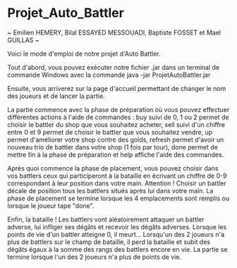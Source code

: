 # Projet_Auto_Battler

~ Emilien HEMERY, Bilal ESSAYED MESSOUADI, Baptiste FOSSET et Mael GUILLAS ~

Voici le mode d'emploi de notre projet d'Auto Battler.

Tout d'abord, vous pouvez exécuter notre fichier .jar dans un terminal de commande Windows
avec la commande java -jar ProjetAutoBattler.jar 

Ensuite, vous arriverez sur la page d'accueil permettant de changer le nom des joueurs
et de lancer la partie.

La partie commence avec la phase de préparation où vous pouvez effectuer différentes actions
à l'aide de commandes : buy suivi de 0, 1 ou 2 permet de choisir le battler du shop
que vous souhaitez acheter, sell suivi d'un chiffre entre 0 et 9 permet de choisir 
le battler que vous souhaitez vendre, up permet d'améliorer votre shop contre des golds, 
refresh permet d'avoir un nouveau trio de battler dans votre shop (1 fois par tour), 
done permet de mettre fin à la phase de préparation et help affiche l'aide des commandes.

Après quoi commence la phase de placement, vous pouvez choisir dans vos battlers ceux qui 
participeront à la bataille en écrivant un chiffre de 0-9 correspondant à leur position 
dans votre main. Attention ! Choisir un battler décale de position tous les battlers situés 
après lui dans votre main. La phase de placement se termine lorsque les 4 emplacements 
sont remplis ou lorsque le joueur tape "done".

Enfin, la bataille ! Les battlers vont aléatoirement attaquer un battler adverse, 
lui infliger ses dégâts et recevoir les dégâts adverses. Lorsque les points de vie d'un battler
atteigne 0, il meurt... Lorsqu'un des 2 joueurs n'a plus de battlers sur le champ de bataille, 
il perd la bataille et subit des dégâts égaux à la somme des rangs des battlers encore en vie.
La partie se termine lorsque l'un des 2 joueurs n'a plus de points de vie.